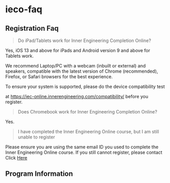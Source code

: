 # ieco-faq

## Registration Faq
>  Do iPad/Tablets work for Inner Engineering Completion Online?

Yes,  iOS 13 and above for iPads  and Android version 9 and above for Tablets work.

We recommend Laptop/PC with a webcam (inbuilt or external) and speakers, compatible with the latest version of Chrome (recommended), Firefox, or Safari browsers for the best experience.

To ensure your system is supported, please do the device compatibility test

at https://iec-online.innerengineering.com/compatibility/  before you register.


> Does Chromebook work for Inner Engineering Completion Online?

Yes.

> I have completed the Inner Engineering Online course, but I am still unable to register

Please ensure you are using the same email ID you used to complete the Inner Engineering Online course. If you still cannot register, please contact Click [Here](https://iecso.innerengineering.com/hc/en-us/articles/360053365871)


## Program Information 
